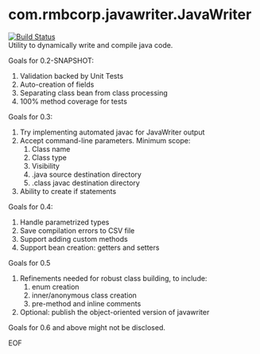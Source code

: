 # com.rmbcorp.javawriter.JavaWriter

[![Build Status](https://travis-ci.org/robertbrako/JavaWriter.svg?branch=master)](https://travis-ci.org/robertbrako/JavaWriter)
<br>
Utility to dynamically write and compile java code.

Goals for 0.2-SNAPSHOT:
  1. Validation backed by Unit Tests
  2. Auto-creation of fields
  3. Separating class bean from class processing
  4. 100% method coverage for tests

Goals for 0.3:
  1. Try implementing automated javac for JavaWriter output
  2. Accept command-line parameters.  Minimum scope:
     1. Class name
     2. Class type
     3. Visibility
     4. .java source destination directory
     5. .class javac destination directory
  3. Ability to create if statements

Goals for 0.4:
  1. Handle parametrized types
  2. Save compilation errors to CSV file
  3. Support adding custom methods
  4. Support bean creation: getters and setters

Goals for 0.5
  1. Refinements needed for robust class building, to include:
     1. enum creation
     2. inner/anonymous class creation
     3. pre-method and inline comments
  2. Optional: publish the object-oriented version of javawriter

Goals for 0.6 and above might not be disclosed.

EOF